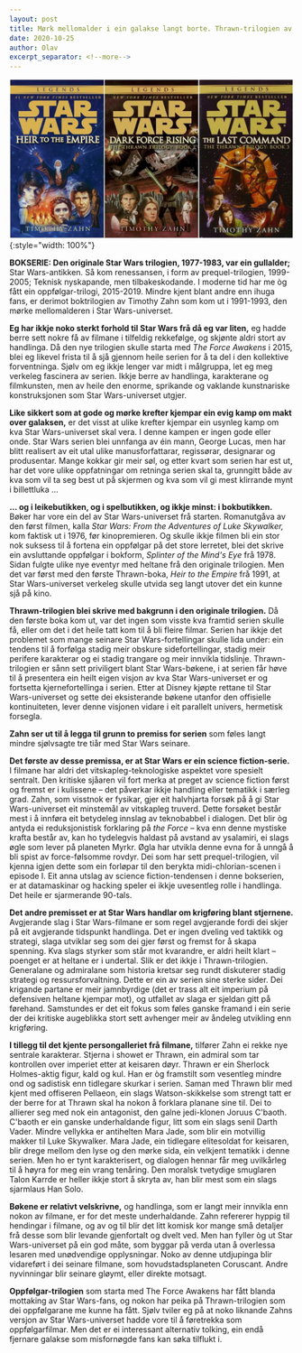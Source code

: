 ```yaml
---
layout: post
title: Mørk mellomalder i ein galakse langt borte. Thrawn-trilogien av Timothy Zahn
date: 2020-10-25
author: Olav
excerpt_separator: <!--more-->
---
```


![Omslaga i Thrawn-trilogien viser teikningar av hovudpersonane i filmplakat-stil](/images/thrawn.jpg){:style="width: 100%"}

**BOKSERIE: Den originale Star Wars trilogien, 1977-1983, var ein gullalder;** Star Wars-antikken. Så kom renessansen, i form av prequel-trilogien,  1999-2005; Teknisk nyskapande, men tilbakeskodande. I moderne tid har me òg fått ein oppfølgar-trilogi, 2015-2019. Mindre kjent blant andre enn ihuga fans, er derimot boktrilogien av Timothy Zahn som kom ut i 1991-1993, den mørke mellomalderen i Star Wars-universet.<!--more-->

**Eg har ikkje noko sterkt forhold til Star Wars frå då eg var liten,** eg hadde berre sett nokre få av filmane i  tilfeldig rekkefølge, og skjønte aldri stort av handlinga. Då den nye trilogien skulle starta med *The Force Awakens* i 2015, blei eg likevel frista til å sjå gjennom heile serien for å ta del i den kollektive forventninga. Sjølv om eg ikkje lenger var midt i målgruppa, let eg meg verkeleg fascinera av serien. Ikkje berre av handlinga, karakterane og filmkunsten, men av heile den enorme, sprikande og vaklande kunstnariske konstruksjonen som Star Wars-universet utgjer.

**Like sikkert som at gode og mørke krefter kjempar ein evig kamp om makt over galaksen,** er det visst at ulike krefter kjempar ein usynleg kamp om kva Star Wars-universet skal vera. I denne kampen er ingen gode eller onde. Star Wars serien blei unnfanga av éin mann, George Lucas, men har blitt realisert av eit utal ulike manusforfattarar, regissørar, designarar og produsentar. Mange kokkar gir meir søl, og etter kvart som serien har est ut, har det vore ulike oppfatningar om retninga serien skal ta, grunngitt både av kva som vil ta seg best ut på skjermen og kva som vil gi mest klirrande mynt i billettluka …

**… og i leikebutikken, og i spelbutikken, og ikkje minst: i bokbutikken.** Bøker har vore ein del av Star Wars-universet frå starten. Romanutgåva av den først filmen, kalla *Star Wars: From the Adventures of Luke Skywalker,* kom faktisk ut i 1976, før kinopremieren. Og skulle ikkje filmen bli ein stor nok suksess til å fortena ein oppfølgar på det store lerretet, blei det skrive ein avsluttande oppfølgar i bokform, *Splinter of the Mind's Eye* frå 1978. Sidan fulgte ulike nye eventyr med heltane frå den originale trilogien. Men det var først med den første Thrawn-boka, *Heir to the Empire* frå 1991, at Star Wars-universet verkeleg skulle utvida seg langt utover det ein kunne sjå på kino.

**Thrawn-trilogien blei skrive med bakgrunn i den originale trilogien.** Då den første boka kom ut, var det ingen som visste kva framtid serien skulle få, eller om det i det heile tatt kom til å bli fleire filmar. Serien har ikkje det problemet som mange seinare Star Wars-fortellingar skulle lida under: ein tendens til å forfølga stadig meir obskure sidefortellingar, stadig meir perifere karakterar og ei stadig trangare og meir innvikla tidslinje. Thrawn-trilogien er sånn sett priviligert blant Star Wars-bøkene, i at serien får høve til å presentera ein heilt eigen visjon av kva Star Wars-universet er og fortsetta kjernefortellinga i serien. Etter at Disney kjøpte rettane til Star Wars-universet og sette dei eksisterande bøkene utanfor den offisielle kontinuiteten, lever denne visjonen vidare i eit parallelt univers, hermetisk forsegla. 

**Zahn ser ut til å legga til grunn to premiss for serien** som føles langt mindre sjølvsagte tre tiår med Star Wars seinare.

**Det første av desse premissa, er at Star Wars er ein science fiction-serie.** I filmane har aldri det vitskapleg-teknologiske aspektet vore spesielt sentralt. Den kritiske sjåaren vil fort merka at preget av science fiction først og fremst er i kulissene – det påverkar ikkje handling eller tematikk i særleg grad. Zahn, som visstnok er fysikar, gjer eit halvhjarta forsøk på å gi Star Wars-universet eit minstemål av vitskapleg truverd. Dette forsøket består mest i å innføra eit betydeleg innslag av teknobabbel i dialogen. Det blir òg antyda ei reduksjonistisk forklaring på *the Force* – kva enn denne mystiske krafta består av, kan ho tydelegvis haldast på avstand av ysalamiri, ei slags øgle som lever på planeten Myrkr. Øgla har utvikla denne evna for å unngå å bli spist av force-følsomme rovdyr. Dei som har sett prequel-trilogien, vil kjenna igjen dette som ein forløpar til den berykta midi-chlorian-scenen i episode I. Eit anna utslag av science fiction-tendensen i denne bokserien, er at datamaskinar og hacking speler ei ikkje uvesentleg rolle i handlinga. Det heile er sjarmerande 90-tals.

**Det andre premisset er at Star Wars handlar om krigføring blant stjernene.** Avgjerande slag i Star Wars-filmane er som regel avgjerande fordi dei skjer på eit avgjerande tidspunkt handlinga. Det er ingen dveling ved taktikk og strategi, slaga utviklar seg som dei gjer først og fremst for å skapa spenning. Kva slags styrker som står mot kvarandre, er aldri heilt klart – poenget er at heltane er i undertal. Slik er det ikkje i Thrawn-trilogien. Generalane og admiralane som historia kretsar seg rundt diskuterer stadig strategi og ressursforvaltning. Dette er ein av serien sine sterke sider. Dei krigande partane er meir jamnbyrdige (det er trass alt eit imperium på defensiven heltane kjempar mot), og utfallet av slaga er sjeldan gitt på førehand. Samstundes er det eit fokus som føles ganske framand i ein serie der dei kritiske augeblikka stort sett avhenger meir av åndeleg utvikling enn krigføring.

**I tillegg til det kjente persongalleriet frå filmane,** tilfører Zahn ei rekke nye sentrale karakterar. Stjerna i showet er Thrawn, ein admiral som tar kontrollen over imperiet etter at keisaren døyr. Thrawn er ein Sherlock Holmes-aktig figur, kald og kul. Han er òg framstilt som vesentleg mindre ond og sadistisk enn tidlegare skurkar i serien. Saman med Thrawn blir med kjent med offiseren Pellaeon, ein slags Watson-skikkelse som strengt tatt er der berre for at Thrawn skal ha nokon å forklara planane sine til. Dei to allierer seg med nok ein antagonist, den galne jedi-klonen Joruus C'baoth. C'baoth er ein ganske underhaldande figur, litt som ein slags senil Darth Vader. Mindre vellykka er antihelten Mara Jade, som blir ein motvillig makker til Luke Skywalker. Mara Jade, ein tidlegare elitesoldat for keisaren, blir drege mellom den lyse og den mørke sida, ein velkjent tematikk i denne serien. Men ho er tynt karakterisert, og dialogen hennar får meg uvilkårleg til å høyra for meg ein vrang tenåring. Den moralsk tvetydige smuglaren Talon Karrde er heller ikkje stort å skryta av, han blir mest som ein slags sjarmlaus Han Solo.

**Bøkene er relativt velskrivne,** og handlinga, som er langt meir innvikla enn nokon av filmane, er for det meste underhaldande. Zahn refererer hyppig til hendingar i filmane, og av og til blir det litt komisk kor mange små detaljer frå desse som blir levande gjenfortalt og dvelt ved. Men han fyller òg ut Star Wars-universet på ein god måte, som byggar på verda utan å overlessa lesaren med unødvendige opplysningar. Noko av denne utdjupinga blir vidareført i dei seinare filmane, som hovudstadsplaneten Coruscant. Andre nyvinningar blir seinare gløymt, eller direkte motsagt.

**Oppfølgar-trilogien** som starta med The Force Awakens har fått blanda mottaking av Star Wars-fans, og nokon har peika på Thrawn-trilogien som dei oppfølgarane me kunne ha fått. Sjølv tviler eg på at noko liknande Zahns versjon av Star Wars-universet hadde vore til å føretrekka som oppfølgarfilmar. Men det er ei interessant alternativ tolking, ein endå fjernare galakse som misfornøgde fans kan søka tilflukt i.